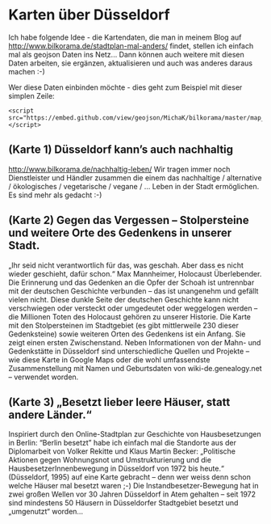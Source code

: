 # Karten über Düsseldorf
Ich habe folgende Idee - die Kartendaten, die man in meinem Blog auf http://www.bilkorama.de/stadtplan-mal-anders/ findet, stellen ich einfach mal als geojson Daten ins Netz... Dann können auch weitere mit diesen Daten arbeiten, sie ergänzen, aktualisieren und auch was anderes daraus machen :-) 

Wer diese Daten einbinden möchte - dies geht zum Beispiel mit dieser simplen Zeile: 

```
<script src="https://embed.github.com/view/geojson/MichaK/bilkorama/master/map_duesseldorf_alternativ.geojson"></script>
```


## (Karte 1) Düsseldorf kann’s auch nachhaltig 
http://www.bilkorama.de/nachhaltig-leben/
Wir tragen immer noch Dienstleister und Händler zusammen die einem das nachhaltige / alternative / ökologisches / vegetarische / vegane / … Leben in der Stadt ermöglichen. 
Es sind mehr als gedacht :-)

## (Karte 2) Gegen das Vergessen – Stolpersteine und weitere Orte des Gedenkens in unserer Stadt.
„Ihr seid nicht verantwortlich für das, was geschah. Aber dass es nicht wieder geschieht, dafür schon.“ Max Mannheimer, Holocaust Überlebender.
Die Erinnerung und das Gedenken an die Opfer der Schoah ist untrennbar mit der deutschen Geschichte verbunden – das ist unangenehm und gefällt vielen nicht. Diese dunkle Seite der deutschen Geschichte kann nicht verschwiegen oder versteckt oder umgedeutet oder weggelogen werden – die Millionen Toten des Holocaust gehören zu unserer Historie. Die Karte mit den Stolpersteinen im Stadtgebiet (es gibt mittlerweile 230 dieser Gedenksteine) sowie weiteren Orten des Gedenkens ist ein Anfang. Sie zeigt einen ersten Zwischenstand. Neben Informationen von der Mahn- und Gedenkstätte in Düsseldorf sind unterschiedliche Quellen und Projekte – wie diese Karte in Google Maps oder die wohl umfassendste Zusammenstellung mit Namen und Geburtsdaten von wiki-de.genealogy.net – verwendet worden.

## (Karte 3) „Besetzt lieber leere Häuser, statt andere Länder.“
Inspiriert durch den Online-Stadtplan zur Geschichte von Hausbesetzungen in Berlin: “Berlin besetzt” habe ich einfach mal die Standorte aus der Diplomarbeit von Volker Rekitte und Klaus Martin Becker: „Politische Aktionen gegen Wohnungsnot und Umstrukturierung und die HausbesetzerInnenbewegung in Düsseldorf von 1972 bis heute.“ (Düsseldorf, 1995) auf eine Karte gebracht – denn wer weiss denn schon welche Häuser mal besetzt waren ;-) Die Instandbesetzer-Bewegung hat in zwei großen Wellen vor 30 Jahren Düsseldorf in Atem gehalten – seit 1972 sind min­des­tens 50 Häu­sern in Düsseldorfer Stadtgebiet besetzt und „umgenutzt“ wor­den…

